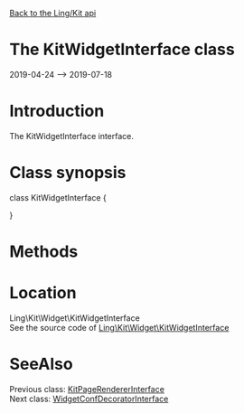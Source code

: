 [Back to the Ling/Kit api](https://github.com/lingtalfi/Kit/blob/master/doc/api/Ling/Kit.md)



The KitWidgetInterface class
================
2019-04-24 --> 2019-07-18






Introduction
============

The KitWidgetInterface interface.



Class synopsis
==============


class <span class="pl-k">KitWidgetInterface</span>  {

}






Methods
==============






Location
=============
Ling\Kit\Widget\KitWidgetInterface<br>
See the source code of [Ling\Kit\Widget\KitWidgetInterface](https://github.com/lingtalfi/Kit/blob/master/Widget/KitWidgetInterface.php)



SeeAlso
==============
Previous class: [KitPageRendererInterface](https://github.com/lingtalfi/Kit/blob/master/doc/api/Ling/Kit/PageRenderer/KitPageRendererInterface.md)<br>Next class: [WidgetConfDecoratorInterface](https://github.com/lingtalfi/Kit/blob/master/doc/api/Ling/Kit/WidgetConfDecorator/WidgetConfDecoratorInterface.md)<br>
